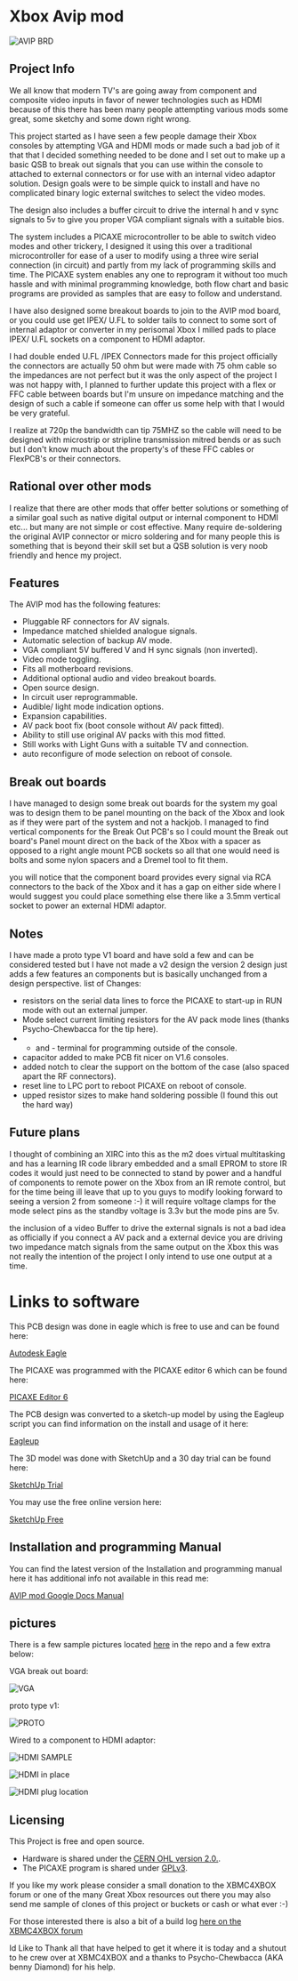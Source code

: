 # Xbox Avip mod
![AVIP BRD](https://github.com/professor-jonny/Xbox-AVIP-mod/raw/main/pictures/avip%20v2.jpg)

## Project Info
We all know that modern TV's are going away from component and composite video inputs in favor of newer technologies such as HDMI because of this there has been many people attempting various mods some great, some sketchy and some down right wrong.

This project started as I have seen a few people damage their Xbox consoles by attempting VGA and HDMI mods or made such a bad job of it that that I decided something needed to be done and I set out to make up a basic QSB to break out signals that you can use within the console to attached to external connectors or for use with an internal video adaptor solution.
Design goals were to be simple quick to install and have no complicated binary logic external switches to select the video modes.

The design also includes a buffer circuit to drive the internal h and v sync signals to 5v to give you proper VGA compliant signals with a suitable bios.

The system includes a PICAXE microcontroller to be able to switch video modes and other trickery, I designed it using this over a traditional microcontroller for ease of a user to modify using a three wire serial connection (in circuit) and partly from my lack of programming skills and time.
The PICAXE system enables any one to reprogram it without too much hassle and with minimal programming knowledge, both flow chart and basic programs are provided as samples that are easy to follow and understand.

I have also designed some breakout boards to join to the AVIP mod board, or you could use get IPEX/ U.FL to solder tails to connect to some sort of internal adaptor or converter in my perisomal Xbox I milled pads to place IPEX/ U.FL sockets on a component to HDMI adaptor.

I had double ended U.FL /IPEX Connectors made for this project officially the connectors are actually 50 ohm but were made with 75 ohm cable so the impedances are not perfect but it was the only aspect of the project I was not happy with, I planned to further update this project with a flex or FFC cable between boards but I'm unsure on impedance matching and the design of such a cable if someone can offer us some help with that I would be very grateful.

I realize at 720p the bandwidth can tip 75MHZ so the cable will need to be designed with microstrip or stripline transmission mitred bends or as such but I don't know much about the property's of these FFC cables or FlexPCB's or their connectors.

## Rational over other mods
I realize that there are other mods that offer better solutions or something of a similar goal such as native digital output or internal component to HDMI etc... but many are not simple or cost effective.
Many require de-soldering the original AVIP connector or micro soldering and for many people this is something that is beyond their skill set but a QSB solution is very noob friendly and hence my project.

## Features
The AVIP  mod has the following features:
  * Pluggable RF connectors for AV signals.
  * Impedance matched shielded analogue signals.
  * Automatic selection of backup AV mode.
  * VGA compliant 5V buffered V and H sync signals (non inverted).
  * Video mode toggling.
  * Fits all motherboard revisions.
  * Additional optional audio and video breakout boards.
  * Open source design.
  * In circuit user reprogrammable.
  * Audible/ light mode indication options.
  * Expansion capabilities.
  * AV pack boot fix (boot console without AV pack fitted).
  * Ability to still use original AV packs with this mod fitted.
  * Still works with Light Guns with a suitable TV and connection.
  * auto reconfigure of mode selection on reboot of console.


## Break out boards
I have managed to design some break out boards for the system my goal was to design them to be panel mounting on the back of the Xbox and look as if they were part of the system and not a hackjob.
I managed to find vertical components for the Break Out PCB's so I could mount the Break out board's Panel mount direct on the back of the Xbox with a spacer as opposed to a right angle mount PCB sockets so all that one would need is bolts and some nylon spacers and a Dremel tool to fit them.

you will notice that the component board provides every signal via RCA connectors to the back of the Xbox and it has a gap on either side where I would suggest you could place something else there like a 3.5mm vertical socket to power an external HDMI adaptor.

## Notes
I have made a proto type V1 board and have sold a few and can be considered tested but I have not made a v2 design the version 2 design just adds a few features an components but is basically unchanged from a design perspective.
list of Changes:
  * resistors on the serial data lines to force the PICAXE to start-up in RUN mode with out an external jumper.
  * Mode select current limiting resistors for the AV pack mode lines (thanks Psycho-Chewbacca for the tip here).
  * + and - terminal for programming outside of the console.
  * capacitor added to make PCB fit nicer on V1.6 consoles.
  * added notch to clear the support on the bottom of the case (also spaced apart the RF connectors).
  * reset line to LPC port to reboot PICAXE on reboot of console.
  * upped resistor sizes to make hand soldering possible (I found this out the hard way)


## Future plans
I thought of combining an XIRC into this as the m2 does virtual multitasking and has a learning IR code library embedded and a small EPROM to store IR codes it would just need to be connected to stand by power and a handful of components to remote power on the Xbox from an IR remote control, but for the time being ill leave that up to you guys to modify looking forward to seeing a version 2 from someone :-) it will require voltage clamps for the mode select pins as the standby voltage is 3.3v but the mode pins are 5v.

the inclusion of a video Buffer to drive the external signals is not a bad idea as officially if you connect a AV pack and a external device you are driving two impedance match signals from the same output on the Xbox this was not really the intention of the project I only intend to use one output at a time.

# Links to software
This PCB design was done in eagle which is free to use and can be found here:

[Autodesk Eagle]( https://www.autodesk.com/products/eagle/free-download)

The PICAXE was programmed with the PICAXE editor 6 which can be found here:

[PICAXE Editor 6](https://picaxe.com/software/picaxe/picaxe-editor-6/)

The PCB design was converted to a sketch-up model by using the Eagleup script you can find information on the install and usage of it here:

[Eagleup ](https://eagleup.wordpress.com/installation-and-setup/)

The 3D model was done with SketchUp and a 30 day trial can be found here:

[SketchUp Trial](https://www.sketchup.com/try-sketchup)

You may use the free online version here:

[SketchUp Free](https://www.sketchup.com/plans-and-pricing/sketchup-free)

## Installation and programming Manual
You can find the latest version of the Installation and programming manual here it has additional info not available in this read me:

[AVIP mod Google Docs Manual](https://docs.google.com/document/d/1ht77iEsDnr8k5D_PiUR8pX0tqKVkKB9yM1Bdu0-4m4M/edit?usp=sharing)


## pictures
There is a few sample pictures located [here](https://github.com/professor-jonny/Xbox-AVIP-mod/tree/main/pictures) in the repo and a few extra below:

VGA break out board:

![VGA](https://github.com/professor-jonny/Xbox-AVIP-mod/raw/main/pictures/vga%20model%20back.jpg)

proto type v1:

![PROTO](https://github.com/professor-jonny/Xbox-AVIP-mod/raw/main/pictures/prototype.JPG)

Wired to a component to HDMI adaptor:

![HDMI SAMPLE](https://github.com/professor-jonny/Xbox-AVIP-mod/raw/main/pictures/hdmi%20sample.JPG)

![HDMI in place](https://github.com/professor-jonny/Xbox-AVIP-mod/blob/main/pictures/hdmi%20in%20place.jpg)

![HDMI plug location](https://github.com/professor-jonny/Xbox-AVIP-mod/blob/main/pictures/12122015187.jpg)

## Licensing
This Project is free and open source.
  *  Hardware is shared under the [CERN OHL version 2.0.](https://ohwr.org/cernohl).
  *  The PICAXE program is shared under [GPLv3](https://www.gnu.org/licenses/quick-guide-gplv3.en.html).

If you like my work please consider a small donation to the XBMC4XBOX forum or one of the many Great Xbox resources out there you may also send me sample of clones of this project or buckets or cash or what ever :-)

For those interested there is also a bit of a build log [here on the XBMC4XBOX forum](https://www.xbmc4xbox.org.uk/forum/viewtopic.php?f=13&t=3644&hilit=xbox+avip+mod )

Id Like to Thank all that have helped to get it where it is today and a shutout to he crew over at XBMC4XBOX and a thanks to Psycho-Chewbacca (AKA benny Diamond) for his help.
